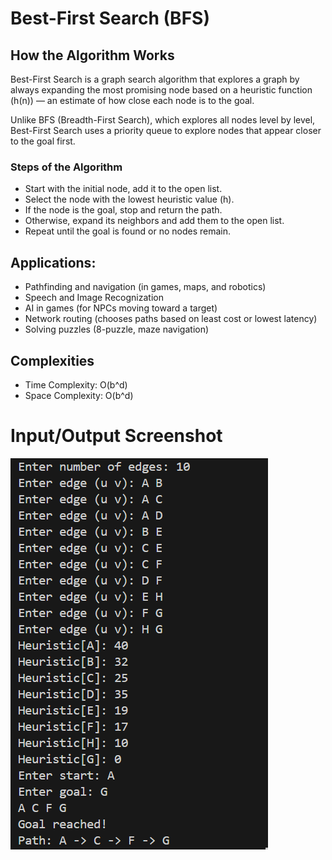 # Best-First Search (BFS)

## How the Algorithm Works

Best-First Search is a graph search algorithm that explores a graph by always expanding the most promising node based on a heuristic function (h(n)) — an estimate of how close each node is to the goal.

Unlike BFS (Breadth-First Search), which explores all nodes level by level, Best-First Search uses a priority queue to explore nodes that appear closer to the goal first.



###  Steps of the Algorithm

- Start with the initial node, add it to the open list.
- Select the node with the lowest heuristic value (h).
- If the node is the goal, stop and return the path.
- Otherwise, expand its neighbors and add them to the open list.
- Repeat until the goal is found or no nodes remain.

## Applications:
- Pathfinding and navigation (in games, maps, and robotics)
- Speech and Image Recognization
- AI in games (for NPCs moving toward a target)
- Network routing (chooses paths based on least cost or lowest latency)
- Solving puzzles (8-puzzle, maze navigation)

## Complexities

- Time Complexity:   O(b^d) 
- Space Complexity:  O(b^d) 

# Input/Output Screenshot
![ Input_Output_Screenshot](https://github.com/Jeba-02/AI/blob/main/Algorithm%20Implementation/Algorithm_Implementation/Bestfirst/Screenshot.png)


